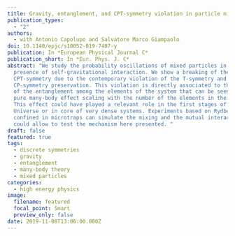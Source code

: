 ```yaml
---
title: Gravity, entanglement, and CPT-symmetry violation in particle mixing
publication_types:
  - "2"
authors:
  - with Antonio Capolupo and Salvatore Marco Giampaolo
doi: 10.1140/epjc/s10052-019-7407-y
publication: In *European Physical Journal C*
publication_short: In *Eur. Phys. J. C*
abstract: "We study the probability oscillations of mixed particles in the
  presence of self-gravitational interaction. We show a breaking of the
  CPT-symmetry due to the contemporary violation of the T-symmetry and the
  CP-symmetry preservation. This violation is directly associated to the rising
  of the entanglement among the elements of the system that can be seen as a
  pure many-body effect scaling with the number of the elements in the system.
  This effect could have played a relevant role in the first stages of the
  Universe or in core of very dense systems. Experiments based on Rydberg atoms
  confined in microtraps can simulate the mixing and the mutual interaction and
  could allow to test the mechanism here presented. "
draft: false
featured: true
tags:
  - discrete symmetries
  - gravity
  - entanglement
  - many-body theory
  - mixed particles
categories:
  - high energy physics
image:
  filename: featured
  focal_point: Smart
  preview_only: false
date: 2019-11-08T13:06:00.000Z
---
```

